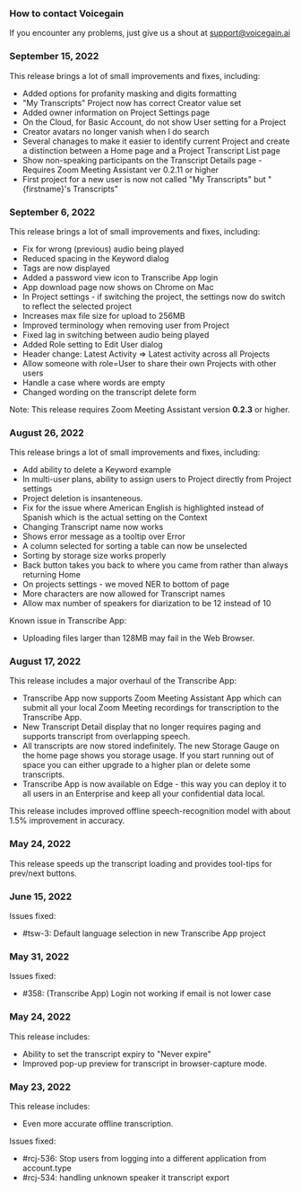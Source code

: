 ### How to contact Voicegain

If you encounter any problems, just give us a shout at support@voicegain.ai

### September 15, 2022

This release brings a lot of small improvements and fixes, including:
* Added options for profanity masking and digits formatting
* "My Transcripts" Project now has correct Creator value set
* Added owner information on Project Settings page
* On the Cloud, for Basic Account, do not show User setting for a Project
* Creator avatars no longer vanish when I do search
* Several chanages to make it easier to identify current Project and create a distinction between a Home page and a Project Transcript List page
* Show non-speaking participants on the Transcript Details page - Requires Zoom Meeting Assistant ver 0.2.11 or higher
* First project for a new user is now not called "My Transcripts" but "{firstname}'s Transcripts"

### September 6, 2022

This release brings a lot of small improvements and fixes, including:
* Fix for  wrong (previous) audio being played
* Reduced spacing in the Keyword dialog
* Tags are now displayed
* Added a password view icon to Transcribe App login
* App download page now shows on Chrome on Mac
* In Project settings - if switching the project, the settings now do switch to reflect the selected project
* Increases max file size for upload to 256MB
* Improved terminology when removing user from Project
* Fixed lag in switching between audio being played
* Added Role setting to Edit User dialog
* Header change: Latest Activity => Latest activity across all Projects
* Allow someone with role=User to share their own Projects with other users
* Handle a case where words are empty
* Changed wording on the transcript delete form

Note: This release requires Zoom Meeting Assistant version **0.2.3** or higher.

### August 26, 2022

This release brings a lot of small improvements and fixes, including:
* Add ability to delete a Keyword example
* In multi-user plans, ability to assign users to Project directly from Project settings
* Project deletion is insanteneous.
* Fix for the issue where American English is highlighted instead of Spanish which is the actual setting on the Context
* Changing Transcript name now works
* Shows error message as a tooltip over Error
* A column selected for sorting a table can now be unselected
* Sorting by storage size works properly
* Back button takes you back to where you came from rather than always returning Home
* On projects settings - we moved NER to bottom of page
* More characters are now allowed for Transcript names
* Allow max number of speakers for diarization to be 12 instead of 10

Known issue in Transcribe App:
* Uploading files larger than 128MB may fail in the Web Browser.

### August 17, 2022

This release includes a major overhaul of the Transcribe App:
* Transcribe App now supports Zoom Meeting Assistant App which can submit all your local Zoom Meeting recordings for transcription to the Transcribe App.
* New Transcript Detail display that no longer requires paging and supports transcript from overlapping speech.
* All transcripts are now stored indefinitely. The new Storage Gauge on the home page shows you storage usage. If you start running out of space you can either upgrade to a higher plan or delete some transcripts.
* Transcribe App is now available on Edge - this way you can deploy it to all users in an Enterprise and keep all your confidential data local.

This release includes improved offline speech-recognition model with about 1.5% improvement in accuracy.

### May 24, 2022

This release speeds up the transcript loading and provides tool-tips for prev/next buttons.

### June 15, 2022

Issues fixed:
* #tsw-3: Default language selection in new Transcribe App project

### May 31, 2022

Issues fixed:
* #358: (Transcribe App) Login not working if email is not lower case

### May 24, 2022

This release includes:
* Ability to set the transcript expiry to "Never expire"
* Improved pop-up preview for transcript in browser-capture mode.

### May 23, 2022

This release includes:
* Even more accurate offline transcription.

Issues fixed:
* #rcj-536: Stop users from logging into a different application from account.type
* #rcj-534: handling unknown speaker it transcript export


































 













































